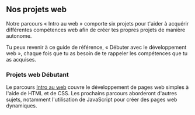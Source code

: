 ## Nos projets web

Notre parcours « Intro au web » comporte six projets pour t'aider à acquérir différentes compétences web afin de créer tes propres projets de manière autonome.

Tu peux revenir à ce guide de référence, « Débuter avec le développement web », chaque fois que tu as besoin de te rappeler les compétences que tu as acquises.

### Projets web Débutant

Le parcours [Intro au web](https://projects.raspberrypi.org/fr-FR/pathways/web-intro) couvre le développement de pages web simples à l'aide de HTML et de CSS. Les prochains parcours aborderont d'autres sujets, notamment l'utilisation de JavaScript pour créer des pages web dynamiques.
